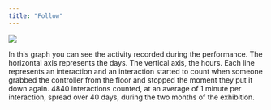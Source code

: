 ```yaml
---
title: "Follow"
---
```

![](../assets/follow-2.jpg)

In this graph you can see the activity recorded during the performance. The horizontal axis represents the days. The vertical axis, the hours. Each line represents an interaction and an interaction started to count when someone grabbed the controller from the floor and stopped the moment they put it down again. 4840 interactions counted, at an average of 1 minute per interaction, spread over 40 days, during the two months of the exhibition.